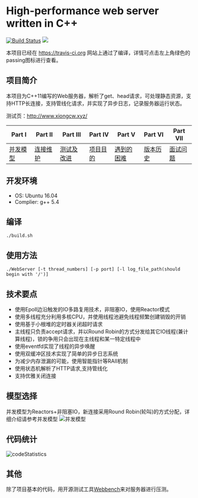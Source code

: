 # High-performance web server written in C++
[![Build Status](https://travis-ci.org/xcw-coder/WebServer.svg?branch=master)](https://travis-ci.org/xcw-coder/WebServer)
![](https://img.shields.io/cran/l/devtools.svg)

本项目已经在 https://travis-ci.org 网站上通过了编译，详情可点击左上角绿色的passing图标进行查看。

## 项目简介
本项目为C++11编写的Web服务器，解析了get、head请求，可处理静态资源，支持HTTP长连接，支持管线化请求，并实现了异步日志，记录服务器运行状态。

测试页：http://www.xiongcw.xyz/

|Part I|Part II|Part III|Part IV|Part V|Part VI|Part VII|
|---|---|----|---|---|---|---|
|[并发模型](https://github.com/xcw-coder/WebServer/blob/master/%E5%B9%B6%E5%8F%91%E6%A8%A1%E5%9E%8B.md)|[连接维护](https://github.com/xcw-coder/WebServer/blob/master/%E8%BF%9E%E6%8E%A5%E7%BB%B4%E6%8A%A4.md)|[测试及改进](https://github.com/xcw-coder/WebServer/blob/master/%E6%B5%8B%E8%AF%95%E5%8F%8A%E6%94%B9%E8%BF%9B.md)|[项目目的](https://github.com/xcw-coder/WebServer/blob/master/%E9%A1%B9%E7%9B%AE%E7%9B%AE%E7%9A%84.md)|[遇到的困难](https://github.com/xcw-coder/WebServer/blob/master/%E9%81%87%E5%88%B0%E7%9A%84%E5%9B%B0%E9%9A%BE.md)| [版本历史](https://github.com/xcw-coder/WebServer/blob/master/%E7%89%88%E6%9C%AC%E5%8E%86%E5%8F%B2.md) | [面试问题](https://github.com/xcw-coder/WebServer/blob/master/%E9%9D%A2%E8%AF%95%E9%97%AE%E9%A2%98.md) |

## 开发环境  
* OS: Ubuntu 16.04
* Complier: g++ 5.4

## 编译
```
./build.sh
```
## 使用方法
```
./WebServer [-t thread_numbers] [-p port] [-l log_file_path(should begin with '/')]
```

## 技术要点
* 使用Epoll边沿触发的IO多路复用技术，非阻塞IO，使用Reactor模式
* 使用多线程充分利用多核CPU，并使用线程池避免线程频繁创建销毁的开销
* 使用基于小根堆的定时器关闭超时请求
* 主线程只负责accept请求，并以Round Robin的方式分发给其它IO线程(兼计算线程)，锁的争用只会出现在主线程和某一特定线程中
* 使用eventfd实现了线程的异步唤醒
* 使用双缓冲区技术实现了简单的异步日志系统
* 为减少内存泄漏的可能，使用智能指针等RAII机制
* 使用状态机解析了HTTP请求,支持管线化
* 支持优雅关闭连接 

## 模型选择
并发模型为Reactors+非阻塞IO，新连接采用Round Robin(轮叫)的方式分配，详细介绍请参考并发模型
![并发模型](https://github.com/xcw-coder/WebServer/blob/master/pictures/model.png)

## 代码统计
![codeStatistics](https://github.com/xcw-coder/WebServer/blob/master/pictures/codeStatistics.png)

## 其他
除了项目基本的代码，用开源测试工具[Webbench](https://github.com/xcw-coder/WebBench)来对服务器进行压测。
